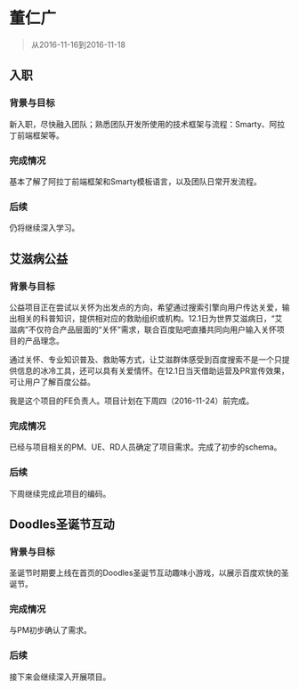 # 董仁广

> 从2016-11-16到2016-11-18

## 入职

### 背景与目标

新入职，尽快融入团队；熟悉团队开发所使用的技术框架与流程：Smarty、阿拉丁前端框架等。

### 完成情况

基本了解了阿拉丁前端框架和Smarty模板语言，以及团队日常开发流程。

### 后续

仍将继续深入学习。




## 艾滋病公益

### 背景与目标

公益项目正在尝试以关怀为出发点的方向，希望通过搜索引擎向用户传达关爱，输出相关的科普知识，提供相对应的救助组织或机构。12.1日为世界艾滋病日，“艾滋病”不仅符合产品层面的“关怀”需求，联合百度贴吧直播共同向用户输入关怀项目的产品理念。

通过关怀、专业知识普及、救助等方式，让艾滋群体感受到百度搜索不是一个只提供信息的冰冷工具，还可以具有关爱情怀。在12.1日当天借助运营及PR宣传效果，可让用户了解百度公益。

我是这个项目的FE负责人。项目计划在下周四（2016-11-24）前完成。

### 完成情况

已经与项目相关的PM、UE、RD人员确定了项目需求。完成了初步的schema。

### 后续

下周继续完成此项目的编码。




## Doodles圣诞节互动

### 背景与目标

圣诞节时期要上线在首页的Doodles圣诞节互动趣味小游戏，以展示百度欢快的圣诞节。

### 完成情况

与PM初步确认了需求。

### 后续

接下来会继续深入开展项目。
